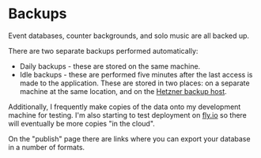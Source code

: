 # Backups

Event databases, counter backgrounds, and solo music are all backed up.

There are two separate backups performed automatically:

  * Daily backups - these are stored on the same machine.
  * Idle backups - these are performed five minutes after the last access is made
    to the application.  These are stored in two places: on a separate machine at the
    same location, and on the [Hetzner backup host](./Hosting.md).

Additionally, I frequently make copies of the data onto my development machine
for testing.  I'm also starting to test deployment on [fly.io](https://fly.io/)
so there will eventually be more copies "in the cloud".

On the "publish" page there are links where you can export your database in
a number of formats.